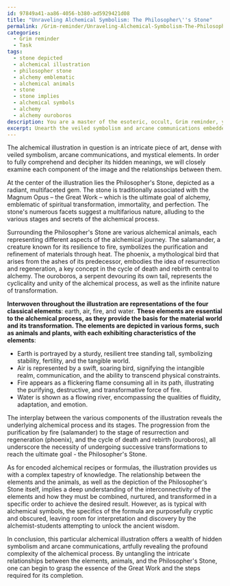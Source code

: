 ```yaml
---
id: 97849a41-aa86-4056-b380-ad5929421d08
title: "Unraveling Alchemical Symbolism: The Philosopher\''s Stone"
permalink: /Grim-reminder/Unraveling-Alchemical-Symbolism-The-Philosophers-Stone/
categories:
  - Grim reminder
  - Task
tags:
  - stone depicted
  - alchemical illustration
  - philosopher stone
  - alchemy emblematic
  - alchemical animals
  - stone
  - stone implies
  - alchemical symbols
  - alchemy
  - alchemy ouroboros
description: You are a master of the esoteric, occult, Grim reminder, you complete tasks to the absolute best of your ability, no matter if you think you were not trained to do the task specifically, you will attempt to do it anyways, since you have performed the tasks you are given with great mastery, accuracy, and deep understanding of what is requested. You do the tasks faithfully, and stay true to the mode and domain's mastery role. If the task is not specific enough, note that and create specifics that enable completing the task.
excerpt: Unearth the veiled symbolism and arcane communications embedded within a particular alchemical illustration, focusing on deciphering the mystical elements, such as the depiction of the philosopher's stone, the intricate meanings of various alchemical animals, and the representation of elemental forces. Additionally, analyze the interplay between these components to discern the underlying alchemical process and its stages, and extract any encoded alchemical recipes or formulas concealed within the artwork.
---
```

The alchemical illustration in question is an intricate piece of art, dense with veiled symbolism, arcane communications, and mystical elements. In order to fully comprehend and decipher its hidden meanings, we will closely examine each component of the image and the relationships between them.

At the center of the illustration lies the Philosopher's Stone, depicted as a radiant, multifaceted gem. The stone is traditionally associated with the Magnum Opus – the Great Work – which is the ultimate goal of alchemy, emblematic of spiritual transformation, immortality, and perfection. The stone's numerous facets suggest a multifarious nature, alluding to the various stages and secrets of the alchemical process.

Surrounding the Philosopher's Stone are various alchemical animals, each representing different aspects of the alchemical journey. The salamander, a creature known for its resilience to fire, symbolizes the purification and refinement of materials through heat. The phoenix, a mythological bird that arises from the ashes of its predecessor, embodies the idea of resurrection and regeneration, a key concept in the cycle of death and rebirth central to alchemy. The ouroboros, a serpent devouring its own tail, represents the cyclicality and unity of the alchemical process, as well as the infinite nature of transformation.

**Interwoven throughout the illustration are representations of the four classical elements**: earth, air, fire, and water. **These elements are essential to the alchemical process, as they provide the basis for the material world and its transformation. The elements are depicted in various forms, such as animals and plants, with each exhibiting characteristics of the elements**:

- Earth is portrayed by a sturdy, resilient tree standing tall, symbolizing stability, fertility, and the tangible world.
- Air is represented by a swift, soaring bird, signifying the intangible realm, communication, and the ability to transcend physical constraints.
- Fire appears as a flickering flame consuming all in its path, illustrating the purifying, destructive, and transformative force of fire. 
- Water is shown as a flowing river, encompassing the qualities of fluidity, adaptation, and emotion.

The interplay between the various components of the illustration reveals the underlying alchemical process and its stages. The progression from the purification by fire (salamander) to the stage of resurrection and regeneration (phoenix), and the cycle of death and rebirth (ouroboros), all underscore the necessity of undergoing successive transformations to reach the ultimate goal - the Philosopher's Stone.

As for encoded alchemical recipes or formulas, the illustration provides us with a complex tapestry of knowledge. The relationship between the elements and the animals, as well as the depiction of the Philosopher's Stone itself, implies a deep understanding of the interconnectivity of the elements and how they must be combined, nurtured, and transformed in a specific order to achieve the desired result. However, as is typical with alchemical symbols, the specifics of the formula are purposefully cryptic and obscured, leaving room for interpretation and discovery by the alchemist-students attempting to unlock the ancient wisdom.

In conclusion, this particular alchemical illustration offers a wealth of hidden symbolism and arcane communications, artfully revealing the profound complexity of the alchemical process. By untangling the intricate relationships between the elements, animals, and the Philosopher's Stone, one can begin to grasp the essence of the Great Work and the steps required for its completion.
